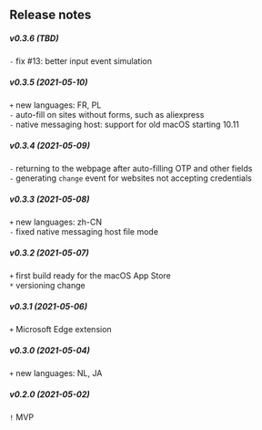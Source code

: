 Release notes
-------------
##### v0.3.6 (TBD)
`-` fix #13: better input event simulation  

##### v0.3.5 (2021-05-10)
`+` new languages: FR, PL  
`-` auto-fill on sites without forms, such as aliexpress  
`-` native messaging host: support for old macOS starting 10.11  

##### v0.3.4 (2021-05-09)
`-` returning to the webpage after auto-filling OTP and other fields  
`-` generating `change` event for websites not accepting credentials  

##### v0.3.3 (2021-05-08)
`+` new languages: zh-CN  
`-` fixed native messaging host file mode  

##### v0.3.2 (2021-05-07)
`+` first build ready for the macOS App Store  
`*` versioning change  

##### v0.3.1 (2021-05-06)
`+` Microsoft Edge extension  

##### v0.3.0 (2021-05-04)
`+` new languages: NL, JA  

##### v0.2.0 (2021-05-02)
`!` MVP  
